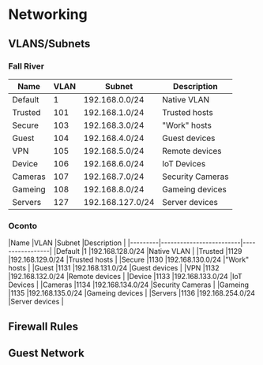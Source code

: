 # Networking

## VLANS/Subnets
### Fall River
|Name     |VLAN |Subnet             |Description      |
|---------|-----|-------------------|-----------------|
|Default  |1    |192.168.0.0/24     |Native VLAN      |
|Trusted  |101  |192.168.1.0/24     |Trusted hosts    | 
|Secure   |103  |192.168.3.0/24     |"Work" hosts     |
|Guest    |104  |192.168.4.0/24     |Guest devices    | 
|VPN      |105  |192.168.5.0/24     |Remote devices   |
|Device   |106  |192.168.6.0/24     |IoT Devices      |
|Cameras  |107  |192.168.7.0/24     |Security Cameras |
|Gameing  |108  |192.168.8.0/24     |Gameing devices  |
|Servers  |127  |192.168.127.0/24   |Server devices   |

### Oconto
|Name     |VLAN |Subnet             |Description      |
|---------|-------------------------|-----------------|
|Default  |1    |192.168.128.0/24   |Native VLAN      |
|Trusted  |1129 |192.168.129.0/24   |Trusted hosts    | 
|Secure   |1130 |192.168.130.0/24   |"Work" hosts     |
|Guest    |1131 |192.168.131.0/24   |Guest devices    | 
|VPN      |1132 |192.168.132.0/24   |Remote devices   |
|Device   |1133 |192.168.133.0/24   |IoT Devices      |
|Cameras  |1134 |192.168.134.0/24   |Security Cameras |
|Gameing  |1135 |192.168.135.0/24   |Gameing devices  |
|Servers  |1136 |192.168.254.0/24   |Server devices   |

## Firewall Rules

## Guest Network